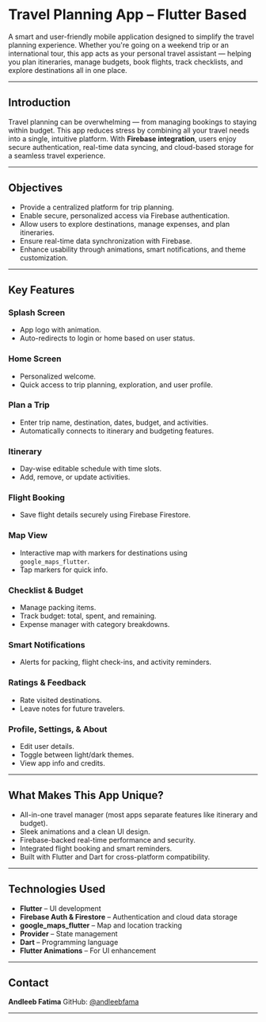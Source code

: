 # Travel Planning App – Flutter Based 

A smart and user-friendly mobile application designed to simplify the travel planning experience. Whether you're going on a weekend trip or an international tour, this app acts as your personal travel assistant — helping you plan itineraries, manage budgets, book flights, track checklists, and explore destinations all in one place.

---

## Introduction

Travel planning can be overwhelming — from managing bookings to staying within budget. This app reduces stress by combining all your travel needs into a single, intuitive platform. With **Firebase integration**, users enjoy secure authentication, real-time data syncing, and cloud-based storage for a seamless travel experience.

---

## Objectives

- Provide a centralized platform for trip planning.
- Enable secure, personalized access via Firebase authentication.
- Allow users to explore destinations, manage expenses, and plan itineraries.
- Ensure real-time data synchronization with Firebase.
- Enhance usability through animations, smart notifications, and theme customization.

---

## Key Features

### Splash Screen
- App logo with animation.
- Auto-redirects to login or home based on user status.

### Home Screen
- Personalized welcome.
- Quick access to trip planning, exploration, and user profile.

### Plan a Trip
- Enter trip name, destination, dates, budget, and activities.
- Automatically connects to itinerary and budgeting features.

### Itinerary
- Day-wise editable schedule with time slots.
- Add, remove, or update activities.

### Flight Booking
- Save flight details securely using Firebase Firestore.

### Map View
- Interactive map with markers for destinations using `google_maps_flutter`.
- Tap markers for quick info.

### Checklist & Budget
- Manage packing items.
- Track budget: total, spent, and remaining.
- Expense manager with category breakdowns.

### Smart Notifications
- Alerts for packing, flight check-ins, and activity reminders.

### Ratings & Feedback
- Rate visited destinations.
- Leave notes for future travelers.

### Profile, Settings, & About
- Edit user details.
- Toggle between light/dark themes.
- View app info and credits.

---

## What Makes This App Unique?

- All-in-one travel manager (most apps separate features like itinerary and budget).
- Sleek animations and a clean UI design.
- Firebase-backed real-time performance and security.
- Integrated flight booking and smart reminders.
- Built with Flutter and Dart for cross-platform compatibility.

---

## Technologies Used

- **Flutter** – UI development
- **Firebase Auth & Firestore** – Authentication and cloud data storage
- **google_maps_flutter** – Map and location tracking
- **Provider** – State management
- **Dart** – Programming language
- **Flutter Animations** – For UI enhancement

---

## Contact

**Andleeb Fatima**
GitHub: [@andleebfama](https://github.com/andleebfama)

---

